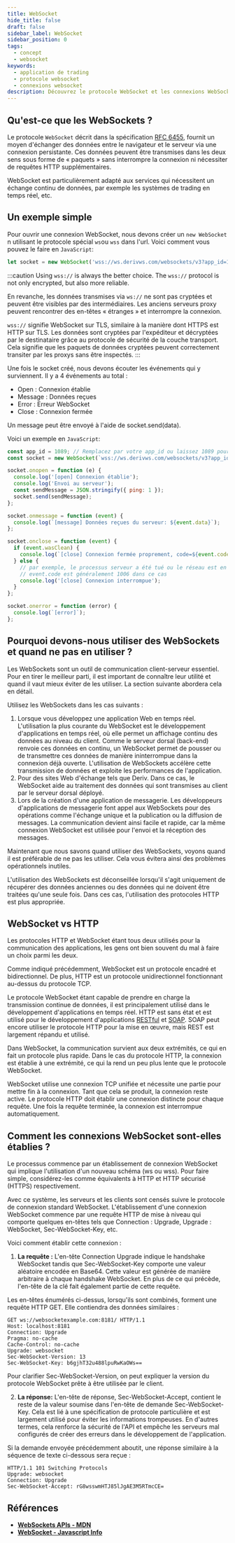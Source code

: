 ```yaml
---
title: WebSocket
hide_title: false
draft: false
sidebar_label: WebSocket
sidebar_position: 0
tags:
  - concept
  - websocket
keywords:
  - application de trading
  - protocole websocket
  - connexions websocket
description: Découvrez le protocole WebSocket et les connexions WebSocket, ainsi que la manière de les intégrer pour permettre des échanges de données sur votre application de trading, que vous soyez programmeur ou non.
---
```


## Qu'est-ce que les WebSockets ?

Le protocole `WebSocket` décrit dans la spécification [RFC 6455](https://datatracker.ietf.org/doc/html/rfc6455), fournit un moyen d'échanger des données entre le navigateur et le serveur via une connexion persistante. Ces données peuvent être transmises dans les deux sens sous forme de « paquets » sans interrompre la connexion ni nécessiter de requêtes HTTP supplémentaires.

WebSocket est particulièrement adapté aux services qui nécessitent un échange continu de données, par exemple les systèmes de trading en temps réel, etc.

## Un exemple simple

Pour ouvrir une connexion WebSocket, nous devons créer un `new WebSocket` n utilisant le protocole spécial `ws`ou `wss` dans l'url. Voici comment vous pouvez le faire en `JavaScript`:

```js
let socket = new WebSocket('wss://ws.derivws.com/websockets/v3?app_id=1089');
```

:::caution
Using `wss://` is always the better choice. The `wss://` protocol is not only encrypted, but also more reliable.

En revanche, les données transmises via `ws://` ne sont pas cryptées et peuvent être visibles par des intermédiaires. Les anciens serveurs proxy peuvent rencontrer des en-têtes « étranges » et interrompre la connexion.

`wss://` signifie WebSocket sur TLS, similaire à la manière dont HTTPS est HTTP sur TLS. Les données sont cryptées par l'expéditeur et décryptées par le destinataire grâce au protocole de sécurité de la couche transport. Cela signifie que les paquets de données cryptées peuvent correctement transiter par les proxys sans être inspectés.
:::

Une fois le socket créé, nous devons écouter les événements qui y surviennent. Il y a 4 événements au total :

- Open : Connexion établie
- Message : Données reçues
- Error : Erreur WebSocket
- Close : Connexion fermée

Un message peut être envoyé à l'aide de socket.send(data).

Voici un exemple en `JavaScript`:

```js showLineNumbers
const app_id = 1089; // Remplacez par votre app_id ou laissez 1089 pour les tests.
const socket = new WebSocket(`wss://ws.derivws.com/websockets/v3?app_id=${app_id}`);

socket.onopen = function (e) {
  console.log('[open] Connexion établie');
  console.log('Envoi au serveur');
  const sendMessage = JSON.stringify({ ping: 1 });
  socket.send(sendMessage);
};

socket.onmessage = function (event) {
  console.log(`[message] Données reçues du serveur: ${event.data}`);
};

socket.onclose = function (event) {
  if (event.wasClean) {
    console.log(`[close] Connexion fermée proprement, code=${event.code} raison=${event.reason}`);
  } else {
    // par exemple, le processus serveur a été tué ou le réseau est en panne
    // event.code est généralement 1006 dans ce cas
    console.log('[close] Connexion interrompue');
  }
};

socket.onerror = function (error) {
  console.log(`[error]`);
};
```

## Pourquoi devons-nous utiliser des WebSockets et quand ne pas en utiliser ?

Les WebSockets sont un outil de communication client-serveur essentiel. Pour en tirer le meilleur parti, il est important de connaître leur utilité et quand il vaut mieux éviter de les utiliser. La section suivante abordera cela en détail.

Utilisez les WebSockets dans les cas suivants :

1. ‍Lorsque vous développez une application Web en temps réel.
   L'utilisation la plus courante du WebSocket est le développement d'applications en temps réel, où elle permet un affichage continu des données au niveau du client. Comme le serveur dorsal (back-end) renvoie ces données en continu, un WebSocket permet de pousser ou de transmettre ces données de manière ininterrompue dans la connexion déjà ouverte. L'utilisation de WebSockets accélère cette transmission de données et exploite les performances de l'application.
2. Pour des sites Web d'échange tels que Deriv.
   Dans ce cas, le WebSocket aide au traitement des données qui sont transmises au client par le serveur dorsal déployé.
3. ‍Lors de la création d'une application de messagerie.
   Les développeurs d'applications de messagerie font appel aux WebSockets pour des opérations comme l'échange unique et la publication ou la diffusion de messages. La communication devient ainsi facile et rapide, car la même connexion WebSocket est utilisée pour l'envoi et la réception des messages.

Maintenant que nous savons quand utiliser des WebSockets, voyons quand il est préférable de ne pas les utiliser. Cela vous évitera ainsi des problèmes opérationnels inutiles.

L'utilisation des WebSockets est déconseillée lorsqu'il s'agit uniquement de récupérer des données anciennes ou des données qui ne doivent être traitées qu'une seule fois. Dans ces cas, l'utilisation des protocoles HTTP est plus appropriée.

## WebSocket vs HTTP

Les protocoles HTTP et WebSocket étant tous deux utilisés pour la communication des applications, les gens ont bien souvent du mal à faire un choix parmi les deux.

Comme indiqué précédemment, WebSocket est un protocole encadré et bidirectionnel. De plus, HTTP est un protocole unidirectionnel fonctionnant au-dessus du protocole TCP.

Le protocole WebSocket étant capable de prendre en charge la transmission continue de données, il est principalement utilisé dans le développement d'applications en temps réel. HTTP est sans état et est utilisé pour le développement d'applications [RESTful](https://de.wikipedia.org/wiki/Representational_State_Transfer) et [SOAP](https://de.wikipedia.org/wiki/SOAP). SOAP peut encore utiliser le protocole HTTP pour la mise en œuvre, mais REST est largement répandu et utilisé.

Dans WebSocket, la communication survient aux deux extrémités, ce qui en fait un protocole plus rapide. Dans le cas du protocole HTTP, la connexion est établie à une extrémité, ce qui la rend un peu plus lente que le protocole WebSocket.

WebSocket utilise une connexion TCP unifiée et nécessite une partie pour mettre fin à la connexion. Tant que cela se produit, la connexion reste active. Le protocole HTTP doit établir une connexion distincte pour chaque requête. Une fois la requête terminée, la connexion est interrompue automatiquement.

## Comment les connexions WebSocket sont-elles établies ?

Le processus commence par un établissement de connexion WebSocket qui implique l'utilisation d'un nouveau schéma (ws ou wss). Pour faire simple, considérez-les comme équivalents à HTTP et HTTP sécurisé (HTTPS) respectivement.

Avec ce système, les serveurs et les clients sont censés suivre le protocole de connexion standard WebSocket. L'établissement d'une connexion WebSocket commence par une requête HTTP de mise à niveau qui comporte quelques en-têtes tels que Connection : Upgrade, Upgrade : WebSocket, Sec-WebSocket-Key, etc.

Voici comment établir cette connexion :

1. **La requête :** L'en-tête Connection Upgrade indique le handshake WebSocket tandis que Sec-WebSocket-Key comporte une valeur aléatoire encodée en Base64. Cette valeur est générée de manière arbitraire à chaque handshake WebSocket. En plus de ce qui précède, l'en-tête de la clé fait également partie de cette requête.

Les en-têtes énumérés ci-dessus, lorsqu'ils sont combinés, forment une requête HTTP GET. Elle contiendra des données similaires :

```
GET ws://websocketexample.com:8181/ HTTP/1.1
Host: localhost:8181
Connection: Upgrade
Pragma: no-cache
Cache-Control: no-cache
Upgrade: websocket
Sec-WebSocket-Version: 13
Sec-WebSocket-Key: b6gjhT32u488lpuRwKaOWs==
```

Pour clarifier Sec-WebSocket-Version, on peut expliquer la version du protocole WebSocket prête à être utilisée par le client.

2. **La réponse:** L'en-tête de réponse, Sec-WebSocket-Accept, contient le reste de la valeur soumise dans l'en-tête de demande Sec-WebSocket-Key. Cela est lié à une spécification de protocole particulière et est largement utilisé pour éviter les informations trompeuses. En d'autres termes, cela renforce la sécurité de l'API et empêche les serveurs mal configurés de créer des erreurs dans le développement de l'application.

Si la demande envoyée précédemment aboutit, une réponse similaire à la séquence de texte ci-dessous sera reçue :

```
HTTP/1.1 101 Switching Protocols
Upgrade: websocket
Connection: Upgrade
Sec-WebSocket-Accept: rG8wsswmHTJ85lJgAE3M5RTmcCE=
```

## Références

- **[WebSockets APIs - MDN](https://developer.mozilla.org/en-US/docs/Web/API/WebSocket)**
- **[WebSocket - Javascript Info](https://javascript.info/websocket)**
